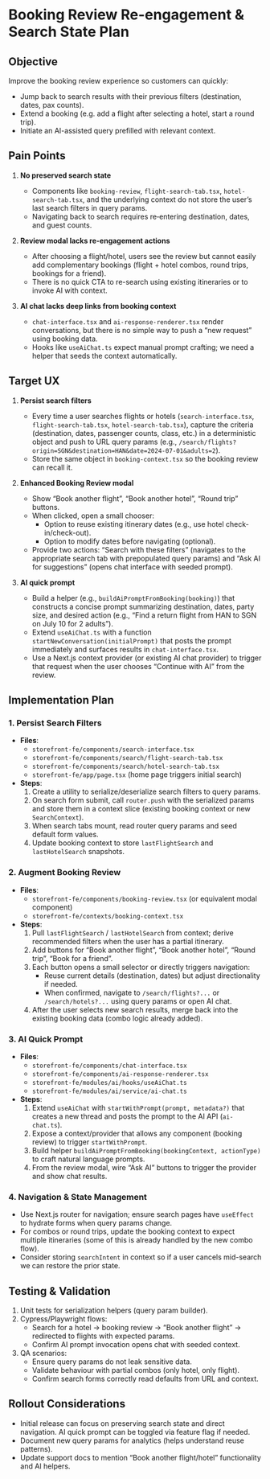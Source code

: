 # Booking Review Re-engagement & Search State Plan

## Objective
Improve the booking review experience so customers can quickly:
- Jump back to search results with their previous filters (destination, dates, pax counts).
- Extend a booking (e.g. add a flight after selecting a hotel, start a round trip).
- Initiate an AI-assisted query prefilled with relevant context.

## Pain Points
1. **No preserved search state**  
   - Components like `booking-review`, `flight-search-tab.tsx`, `hotel-search-tab.tsx`, and the underlying context do not store the user’s last search filters in query params.
   - Navigating back to search requires re‑entering destination, dates, and guest counts.

2. **Review modal lacks re-engagement actions**  
   - After choosing a flight/hotel, users see the review but cannot easily add complementary bookings (flight + hotel combos, round trips, bookings for a friend).
   - There is no quick CTA to re-search using existing itineraries or to invoke AI with context.

3. **AI chat lacks deep links from booking context**  
   - `chat-interface.tsx` and `ai-response-renderer.tsx` render conversations, but there is no simple way to push a “new request” using booking data.
   - Hooks like `useAiChat.ts` expect manual prompt crafting; we need a helper that seeds the context automatically.

## Target UX
1. **Persist search filters**  
   - Every time a user searches flights or hotels (`search-interface.tsx`, `flight-search-tab.tsx`, `hotel-search-tab.tsx`), capture the criteria (destination, dates, passenger counts, class, etc.) in a deterministic object and push to URL query params (e.g., `/search/flights?origin=SGN&destination=HAN&date=2024-07-01&adults=2`).
   - Store the same object in `booking-context.tsx` so the booking review can recall it.

2. **Enhanced Booking Review modal**  
   - Show “Book another flight”, “Book another hotel”, “Round trip” buttons.
   - When clicked, open a small chooser:
     - Option to reuse existing itinerary dates (e.g., use hotel check-in/check-out).
     - Option to modify dates before navigating (optional).
   - Provide two actions: “Search with these filters” (navigates to the appropriate search tab with prepopulated query params) and “Ask AI for suggestions” (opens chat interface with seeded prompt).

3. **AI quick prompt**  
   - Build a helper (e.g., `buildAiPromptFromBooking(booking)`) that constructs a concise prompt summarizing destination, dates, party size, and desired action (e.g., “Find a return flight from HAN to SGN on July 10 for 2 adults”).
   - Extend `useAiChat.ts` with a function `startNewConversation(initialPrompt)` that posts the prompt immediately and surfaces results in `chat-interface.tsx`.
   - Use a Next.js context provider (or existing AI chat provider) to trigger that request when the user chooses “Continue with AI” from the review.

## Implementation Plan
### 1. Persist Search Filters
- **Files**:  
  - `storefront-fe/components/search-interface.tsx`  
  - `storefront-fe/components/search/flight-search-tab.tsx`  
  - `storefront-fe/components/search/hotel-search-tab.tsx`  
  - `storefront-fe/app/page.tsx` (home page triggers initial search)
- **Steps**:  
  1. Create a utility to serialize/deserialize search filters to query params.
  2. On search form submit, call `router.push` with the serialized params and store them in a context slice (existing booking context or new `SearchContext`).
  3. When search tabs mount, read router query params and seed default form values.
  4. Update booking context to store `lastFlightSearch` and `lastHotelSearch` snapshots.

### 2. Augment Booking Review
- **Files**:  
  - `storefront-fe/components/booking-review.tsx` (or equivalent modal component)
  - `storefront-fe/contexts/booking-context.tsx`
- **Steps**:  
  1. Pull `lastFlightSearch` / `lastHotelSearch` from context; derive recommended filters when the user has a partial itinerary.
  2. Add buttons for “Book another flight”, “Book another hotel”, “Round trip”, “Book for a friend”.
  3. Each button opens a small selector or directly triggers navigation:
     - Reuse current details (destination, dates) but adjust directionality if needed.
     - When confirmed, navigate to `/search/flights?...` or `/search/hotels?...` using query params or open AI chat.
  4. After the user selects new search results, merge back into the existing booking data (combo logic already added).

### 3. AI Quick Prompt
- **Files**:  
  - `storefront-fe/components/chat-interface.tsx`  
  - `storefront-fe/components/ai-response-renderer.tsx`  
  - `storefront-fe/modules/ai/hooks/useAiChat.ts`  
  - `storefront-fe/modules/ai/service/ai-chat.ts`
- **Steps**:  
  1. Extend `useAiChat` with `startWithPrompt(prompt, metadata?)` that creates a new thread and posts the prompt to the AI API (`ai-chat.ts`).
  2. Expose a context/provider that allows any component (booking review) to trigger `startWithPrompt`.
  3. Build helper `buildAiPromptFromBooking(bookingContext, actionType)` to craft natural language prompts.
  4. From the review modal, wire “Ask AI” buttons to trigger the provider and show chat results.

### 4. Navigation & State Management
- Use Next.js router for navigation; ensure search pages have `useEffect` to hydrate forms when query params change.
- For combos or round trips, update the booking context to expect multiple itineraries (some of this is already handled by the new combo flow).
- Consider storing `searchIntent` in context so if a user cancels mid-search we can restore the prior state.

## Testing & Validation
1. Unit tests for serialization helpers (query param builder).
2. Cypress/Playwright flows:
   - Search for a hotel → booking review → “Book another flight” → redirected to flights with expected params.
   - Confirm AI prompt invocation opens chat with seeded context.
3. QA scenarios:
   - Ensure query params do not leak sensitive data.
   - Validate behaviour with partial combos (only hotel, only flight).
   - Confirm search forms correctly read defaults from URL and context.

## Rollout Considerations
- Initial release can focus on preserving search state and direct navigation. AI quick prompt can be toggled via feature flag if needed.
- Document new query params for analytics (helps understand reuse patterns).
- Update support docs to mention “Book another flight/hotel” functionality and AI helpers.
